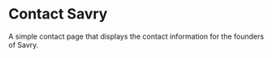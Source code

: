 # Contact Savry

A simple contact page that displays the contact information for the founders of Savry.
